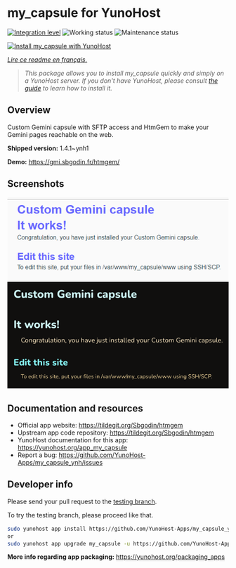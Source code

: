 <!--
N.B.: This README was automatically generated by https://github.com/YunoHost/apps/tree/master/tools/README-generator
It shall NOT be edited by hand.
-->

# my_capsule for YunoHost

[![Integration level](https://dash.yunohost.org/integration/my_capsule.svg)](https://dash.yunohost.org/appci/app/my_capsule) ![Working status](https://ci-apps.yunohost.org/ci/badges/my_capsule.status.svg) ![Maintenance status](https://ci-apps.yunohost.org/ci/badges/my_capsule.maintain.svg)

[![Install my_capsule with YunoHost](https://install-app.yunohost.org/install-with-yunohost.svg)](https://install-app.yunohost.org/?app=my_capsule)

*[Lire ce readme en français.](./README_fr.md)*

> *This package allows you to install my_capsule quickly and simply on a YunoHost server.
If you don't have YunoHost, please consult [the guide](https://yunohost.org/#/install) to learn how to install it.*

## Overview

Custom Gemini capsule with SFTP access and HtmGem to make your Gemini pages reachable on the web.


**Shipped version:** 1.4.1~ynh1

**Demo:** https://gmi.sbgodin.fr/htmgem/

## Screenshots

![Screenshot of my_capsule](./doc/screenshots/screenshot2.png)
![Screenshot of my_capsule](./doc/screenshots/screenshot1.png)

## Documentation and resources

* Official app website: <https://tildegit.org/Sbgodin/htmgem>
* Upstream app code repository: <https://tildegit.org/Sbgodin/htmgem>
* YunoHost documentation for this app: <https://yunohost.org/app_my_capsule>
* Report a bug: <https://github.com/YunoHost-Apps/my_capsule_ynh/issues>

## Developer info

Please send your pull request to the [testing branch](https://github.com/YunoHost-Apps/my_capsule_ynh/tree/testing).

To try the testing branch, please proceed like that.

``` bash
sudo yunohost app install https://github.com/YunoHost-Apps/my_capsule_ynh/tree/testing --debug
or
sudo yunohost app upgrade my_capsule -u https://github.com/YunoHost-Apps/my_capsule_ynh/tree/testing --debug
```

**More info regarding app packaging:** <https://yunohost.org/packaging_apps>
